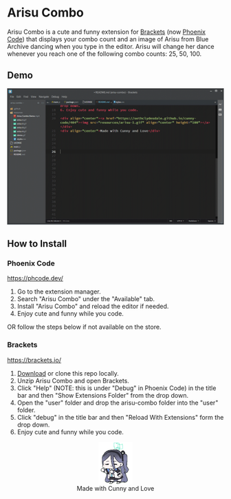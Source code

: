 # Arisu Combo

Arisu Combo is a cute and funny extension for [Brackets](https://brackets.io/) (now [Phoenix Code](https://phcode.io/#/home)) that displays your combo count and an image of Arisu from Blue Archive dancing when you type in the editor. Arisu will change her dance whenever you reach one of the following combo counts: 25, 50, 100.


## Demo

[![Demo](demo/demo.gif)](demo/demo.gif)


## How to Install

### Phoenix Code

https://phcode.dev/

1. Go to the extension manager.
2. Search "Arisu Combo" under the "Available" tab.
3. Install "Arisu Combo" and reload the editor if needed.
4. Enjoy cute and funny while you code.

OR follow the steps below if not available on the store.


### Brackets

https://brackets.io/

1. [Download](https://github.com/SethClydesdale/arisu-combo/archive/refs/heads/main.zip) or clone this repo locally.
2. Unzip Arisu Combo and open Brackets.
3. Click "Help" (NOTE: this is under "Debug" in Phoenix Code) in the title bar and then "Show Extensions Folder" from the drop down.
4. Open the "user" folder and drop the arisu-combo folder into the "user" folder.
5. Click "debug" in the title bar and then "Reload With Extensions" form the drop down.
6. Enjoy cute and funny while you code.

<div align="center"><a href="https://sethclydesdale.github.io/cunny-code/404"><img src="resources/arisu-1.gif" align="center" height="100"></a></div>
<div align="center">Made with Cunny and Love</div>
